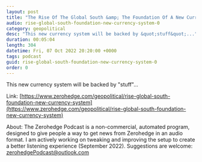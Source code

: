 ```yaml
---
layout: post
title: "The Rise Of The Global South &amp; The Foundation Of A New Currency System"
audio: rise-global-south-foundation-new-currency-system-0
category: geopolitical
desc: "This new currency system will be backed by &quot;stuff&quot;..."
duration: 00:05:04
length: 304
datetime: Fri, 07 Oct 2022 20:20:00 +0000
tags: podcast
guid: rise-global-south-foundation-new-currency-system-0
order: 0
---
```

This new currency system will be backed by &quot;stuff&quot;...

Link: [https://www.zerohedge.com/geopolitical/rise-global-south-foundation-new-currency-system](https://www.zerohedge.com/geopolitical/rise-global-south-foundation-new-currency-system)

About: The Zerohedge Podcast is a non-commercial, automated program, designed to give people a way to get news from Zerohedge in an audio format.  I am actively working on tweaking and improving the setup to create a better listening experience (September 2022).  Suggestions are welcome: [zerohedgePodcast@outlook.com](mailto:zerohedgePodcast@outlook.com)
